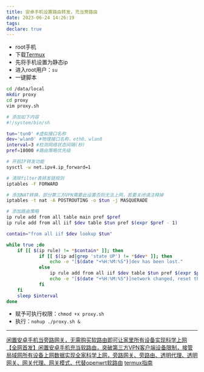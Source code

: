 ```yaml
---
title: 安卓手机设置路由转发，充当旁路由
date: 2023-06-24 14:26:19
tags:
declare: true
---
```

- root手机
- 下载[Termux](https://github.com/termux/termux-app/releases)<!--more-->
- 先将手机设置为静态ip
- 进入root用户：`su`
- 一键脚本
```bash
cd /data/local
mkdir proxy
cd proxy
vim proxy.sh

# 添加如下内容
#!/system/bin/sh

tun='tun0' #虚拟接口名称
dev='wlan0' #物理接口名称，eth0、wlan0
interval=3 #检测网络状态间隔(秒)
pref=18000 #路由策略优先级

# 开启IP转发功能
sysctl -w net.ipv4.ip_forward=1

# 清除filter表转发链规则
iptables -F FORWARD

# 添加NAT转换，部分第三方VPN需要此设置否则无法上网，若要关闭请注释掉
iptables -t nat -A POSTROUTING -o $tun -j MASQUERADE

# 添加路由策略
ip rule add from all table main pref $pref
ip rule add from all iif $dev table $tun pref $(expr $pref - 1)

contain="from all iif $dev lookup $tun"

while true ;do
    if [[ $(ip rule) != *$contain* ]]; then
            if [[ $(ip ad|grep 'state UP') != *$dev* ]]; then
                echo -e "[$(date "+%H:%M:%S")]dev has been lost."
            else
                ip rule add from all iif $dev table $tun pref $(expr $pref - 1)
                echo -e "[$(date "+%H:%M:%S")]network changed, reset the routing policy."
            fi
    fi
    sleep $interval
done

```
- 赋予可执行权限：`chmod +x proxy.sh`
- 执行：`nohup ./proxy.sh &`

--------------------------
[闲置安卓手机当旁路网关，无需购买软路由即可让家里所有设备实现科学上网](https://bulianglin.com/archives/android-gateway.html)
[【全网首发】闲置安卓手机充当软路由，突破第三方VPN客户端设备限制，接管局域网所有设备上网数据实现全家科学上网，旁路网关、旁路由、透明代理、透明网关、网关代理、网关模式、代替openwrt软路由](https://www.youtube.com/watch?v=r6nXCgYkXTQ&t=10s&ab_channel=%E4%B8%8D%E8%89%AF%E6%9E%97)
[termux指南](https://zhuanlan.zhihu.com/p/612865403)